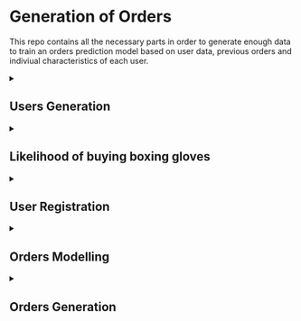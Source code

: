 ﻿# Generation of Orders

This repo contains all the necessary parts in order to generate enough data to train an orders prediction model based on user data, previous orders and indiviual characteristics of each user.

<details>
  <summary>
    <h2>Users Generation</h2>
  </summary>
  <br />
  I used synthetic data generation technique using mockaroo in order     to generate user data for my app. Here is an example:
  
  ```json
  {
    "firstName":"Brett",
    "lastName":"Tuxwell",
    "profileImageUrl":null,
    "email":"brett.tuxwell@gmail.com",
    "phoneNumber":"+1 408 371 1098",
    "gender":"FEMALE",
    "age":74,
    "password": "Brett123",
    "defaultDeliveryAddress": {
      "streetLine":"15 Fairfield Hill",
      "postalCode":"95118",
      "city":"San Jose",
      "county":"California",
      "country":"United States"
    },
    "defaultBillingAddress": {
      "streetLine":"15 Fairfield Hill",
      "postalCode":"95118",
      "city":"San Jose",
      "county":"California",
      "country":"United States"
    }
  }
  ```
  
  Much of it is pretty straight forward. But let's take a deeper look two of the fields:
  1. The gender can have 3 values: MALE, FEMALE and NOT_MENTIONED. Basically, I have used a categorical distribution with the following probabilities:
     - MALE: 0.4
     - FEMALE: 0.4
     - NOT_MENTIONED: 0.2
  2. The age distribution is a bit different. Here is a script for it: [Age Distribution Script](./user_age_distribution.ipynb)
     
     ![image](https://github.com/user-attachments/assets/91e833e4-e9d7-4b15-9652-cde6b3c35749)
  
     I used two normal distributions scaled them and concatenated them. Then I created CSVs and added them to mockaroo in order to assign the age to each user.   

</details>

<details>
  <summary>
    <h2>Likelihood of buying boxing gloves</h2>
  </summary>
  <br />

  This is the script I am describing: [Likelihood of buying script](./likelyhood_of_buying_gloves.ipynb)

  We want to have a certain amount of orders based on age and gender. 
  We will consider three situations for each gender:
  - The user is a first time buyer
  - The user is a second time buyer
  - The user is buys for the third time or beyond

  Naturally the likelihood decreases as users buy more and more of that specific product. Since we are modelling the likelihood of buying for boxing gloves we will create a higher tendency of buying among young men.

  Here is an example:

  ![image](https://github.com/user-attachments/assets/030964f6-d112-4acd-91ad-b568f8b7e243)

</details>


<details>
  <summary>
    <h2>User Registration</h2>
  </summary>
  <br />

  This is the script I am describing: [User Registration Over Time](./user_registration_modelling.ipynb)

  With this script I basically wanted to show a tendency of more and more users registrating over time. An exponential growth of user registrations.

  The image below represents the number of users registered in each day.

  ![image](https://github.com/user-attachments/assets/a21d8b11-13b5-42f1-b928-26ed7ffbbc5f)
  
</details>

<details>
  <summary>
    <h2>Orders Modelling</h2>
  </summary>
  <br />

  This is the script I am describing: [Orders Modelling](./boxing_gloves_orders_modelling.ipynb)  

  To achieve the following model I divided each year into four seasons each with it's own function:
    
  - Winter - an exponential function
  - Spring - a logarithmic function
  - Summer - a linear function
  - Autumn - just a random poison distribution

  The image bellow represents the total number of orders over time:
  
  ![image](https://github.com/user-attachments/assets/c8a95c04-32df-4cdc-881a-723c4368ba0d)
</details>

<details>
  <summary>
    <h2>Orders Generation</h2>
  </summary>
  <br />

  This is the script I am describing: [Orders Generation](./order_generation.ipynb)

  Finally we get to use all that data we genreated earlier and combine it into something more practical that we can use to test the API and train the model.

  First I assign to each user a random registration date from the ones generated before.
  ```python
  users_df['registration_date'] = shuffled_registration_dates_list[:len(users_df)]
  ```

  This is the main algorithm that combines both the users and orders data frames in order to asociate a user to each order
  ```python
  def create_orders(buyers_df, orders_df):
    for index, row in orders_date_df.iterrows():
        buyers_df = assign_probability_to_first_time_buyers(row['date'], buyers_df)
  
        if buyers_df is not None and not buyers_df.empty:
            for i in range(int(row['number_of_orders'])):
                userIndex = pick_based_on_probability(buyers_df['probability'].values)
  
                pickedBuyer = buyers_df.iloc[userIndex]
                orderEntry = pd.DataFrame({'date': [row['date']], 'userId': pickedBuyer['id']})
                
                newProbability, newBuyerType = get_probability_by_age_gender(pickedBuyer['age'], pickedBuyer['gender'], pickedBuyer['buyer_type'])
  
                buyers_df.iloc[userIndex, buyers_df.columns.get_loc('probability')] = newProbability
                buyers_df.iloc[userIndex, buyers_df.columns.get_loc('buyer_type')] = newBuyerType
  
                orders_df = pd.concat([orders_df, orderEntry])
  
    return orders_df
  ```

  This is the data we end up with. I can add more details like payment type in the api, but our job is done here as we have succesfully asociated a user to each order.
  ```json
  {
    "date":"2021-03-30",
    "userId":1073,
    "productId":0
  }
  ```
  
</details>
